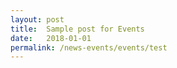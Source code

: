 ```yaml
---
layout: post
title:  Sample post for Events
date:   2018-01-01
permalink: /news-events/events/test
---
```

